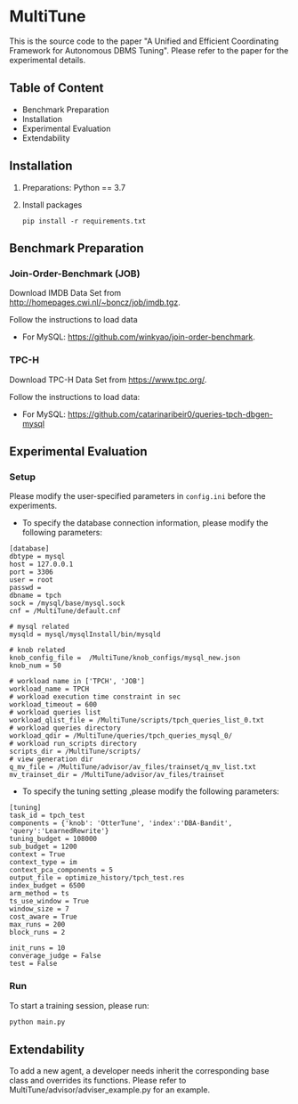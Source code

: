 # MultiTune

This is the source code to the paper "A Unified and Efficient Coordinating Framework  for Autonomous DBMS Tuning". Please refer to the paper for the experimental details.

## Table of Content
* Benchmark Preparation
* Installation
* Experimental Evaluation
* Extendability
 

## Installation
1. Preparations: Python == 3.7

2. Install packages

   ```shell
   pip install -r requirements.txt
   ```

## Benchmark Preparation

### Join-Order-Benchmark (JOB)

Download IMDB Data Set from http://homepages.cwi.nl/~boncz/job/imdb.tgz.

Follow the instructions to load data
 * For MySQL: https://github.com/winkyao/join-order-benchmark.

### TPC-H
Download TPC-H Data Set from https://www.tpc.org/.

Follow the instructions to load data:
 * For MySQL: https://github.com/catarinaribeir0/queries-tpch-dbgen-mysql

## Experimental Evaluation

### Setup

Please modify the user-specified parameters in `config.ini` before the experiments.

* To specify the database connection information, please modify the following parameters:
```shell
[database]
dbtype = mysql
host = 127.0.0.1
port = 3306
user = root
passwd =
dbname = tpch
sock = /mysql/base/mysql.sock
cnf = /MultiTune/default.cnf

# mysql related
mysqld = mysql/mysqlInstall/bin/mysqld

# knob related
knob_config_file =  /MultiTune/knob_configs/mysql_new.json
knob_num = 50

# workload name in ['TPCH', 'JOB']
workload_name = TPCH
# workload execution time constraint in sec
workload_timeout = 600
# workload queries list
workload_qlist_file = /MultiTune/scripts/tpch_queries_list_0.txt
# workload queries directory
workload_qdir = /MultiTune/queries/tpch_queries_mysql_0/
# workload run_scripts directory
scripts_dir = /MultiTune/scripts/
# view generation dir
q_mv_file = /MultiTune/advisor/av_files/trainset/q_mv_list.txt
mv_trainset_dir = /MultiTune/advisor/av_files/trainset

```
* To specify the tuning setting ,please modify the following parameters:
```shell
[tuning]
task_id = tpch_test
components = {'knob': 'OtterTune', 'index':'DBA-Bandit', 'query':'LearnedRewrite'}
tuning_budget = 108000
sub_budget = 1200
context = True
context_type = im
context_pca_components = 5
output_file = optimize_history/tpch_test.res
index_budget = 6500
arm_method = ts
ts_use_window = True
window_size = 7
cost_aware = True
max_runs = 200
block_runs = 2

init_runs = 10
converage_judge = False
test = False

```


### Run
To start a training session, please run:
  ```python
  python main.py
  ```

## Extendability
To add a new agent, a developer needs inherit the corresponding base class and overrides its functions.
Please refer to MultiTune/advisor/adviser_example.py for an example.

